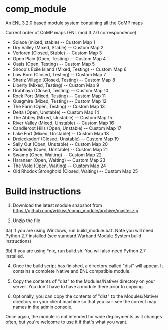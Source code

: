 comp_module
===========

An ENL 3.2.0 based module system containing all the CoMP maps

Current order of CoMP maps (ENL mod 3.2.0 correspondence)

* Solace (mixed, stable) -- Custom Map 1
* Dry Valley (Mixed, Stable) -- Custom Map 2
* Verloren (Closed, Stable) -- Custom Map 3
* Open Plain (Open, Testing) -- Custom Map 4
* Oasis (Open, Testing) -- Custom Map 5
* Snoop's Exile Island (Mixed, Testing) -- Custom Map 6
* Low Born (Closed, Testing) -- Custom Map 7
* Shariz Village (Closed, Testing) -- Custom Map 8
* Liberty (Mixed, Testing) -- Custom Map 9
* Urabhaya (Closed, Testing) -- Custom Map 10
* Rock Port (Mixed, Testing) -- Custom Map 11
* Quagmire (Mixed, Testing) -- Custom Map 12
* The Farm (Open, Testing) -- Custom Map 13
* Delta (Open, Unstable) -- Custom Map 14
* The Abbey (Mixed, Unstable) -- Custom Map 15
* River Valley (Mixed, Unstable) -- Custom Map 16
* Candleroot Hills (Open, Unstable) -- Custom Map 17
* Lake Fort (Mixed, Unstable) -- Custom Map 18
* Dreiecksdorf (Closed, Unstable) -- Custom Map 19
* Sally Out (Open, Unstable) -- Custom Map 20
* Suddenly (Open, Unstable) -- Custom Map 21
* Swamp (Open, Waiting) -- Custom Map 22
* Haranaer (Open, Waiting) -- Custom Map 23
* The Wold (Open, Waiting) -- Custom Map 24
* Old Rhodok Stronghold (Closed, Waiting) -- Custom Map 25

Build instructions
==================
1) Download the latest module snapshot from https://github.com/wbkiss/comp_module/archive/master.zip

2) Unzip the file

3a) If you are using Windows, run build_module.bat. Note you will need Python 2.7 installed (see standard Warband Module System build instructions)

3b) If you are using *nix, run build.sh. You will also need Python 2.7 installed.

4) Once the build script has finished, a directory called "dist" will appear. It contains a complete Native and ENL compatible module.

5) Copy the contents of "dist" to the Modules/Native/ directory on your server. You don't have to have a module there prior to copying.

6) Optionally, you can copy the contents of "dist" to the Modules/Native/ directory on your client machine so that you can see the correct map names in the admin console.

Once again, the module is not intended for wide deployments as it changes often, but you're welcome to use it if that's what you want.